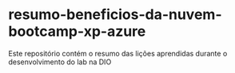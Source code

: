 # resumo-beneficios-da-nuvem-bootcamp-xp-azure
Este repositório contém o resumo das lições aprendidas durante o desenvolvimento do lab na DIO
